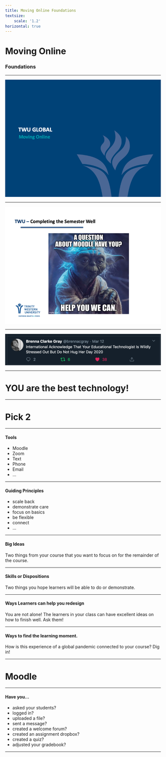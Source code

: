 ```yaml
---
title: Moving Online Foundations
textsize:
    scale: '1.2'
horizontal: true
---
```


# Moving Online

### Foundations

---

![](Slide01.png)

---

![](Slide02.png)

---

![](tweet-1.png)


---
# YOU are the best technology!

---
# Pick 2

---

#### Tools
- Moodle  
- Zoom  
- Text  
- Phone  
- Email  
- ...

---

#### Guiding Principles  
- scale back  
- demonstrate care  
- focus on basics  
- be flexible  
- connect  
- ...  

---

#### Big Ideas  
Two things from your course that you want to focus on for the remainder of the course.

---

#### Skills or Dispositions  
Two things you hope learners will be able to do or demonstrate.

---

#### Ways Learners can help you redesign  
You are not alone! The learners in your class can have excellent ideas on how to finish well. Ask them!

---

#### Ways to find the learning moment.  
How is this experience of a global pandemic connected to your course? Dig in!

---

# Moodle

---

#### Have you...
- asked your students?  
- logged in?  
- uploaded a file?  
- sent a message?  
- created a welcome forum?  
- created an assignment dropbox?  
- created a quiz?  
- adjusted your gradebook?  

---

